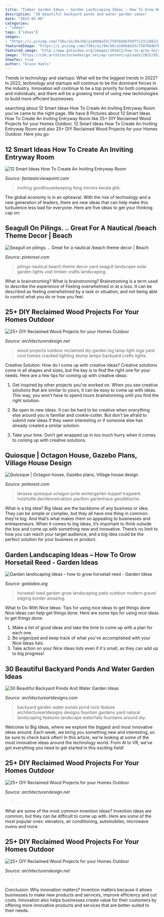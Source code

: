 ```yaml
---
title: "Timber Garden Ideas ~ Garden Landscaping Ideas – How To Grow Horsetail Reed"
description: "30 beautiful backyard ponds and water garden ideas"
date: "2023-02-06"
categories:
- "ideas"
tags: ["ideas"]
images:
- "https://i.pinimg.com/736x/a1/84/b8/a184b8a55c75976b8bfb9ffc23128622--dots.jpg"
featuredImage: "https://i.pinimg.com/736x/a1/84/b8/a184b8a55c75976b8bfb9ffc23128622--dots.jpg"
featured_image: "http://www.gotaidea.org/images/201611/how-to-grow-horsetail-reed-patio-design-wood-deck-gravel.jpg"
image: "https://cdn.architecturendesign.net/wp-content/uploads/2015/05/AD-Outdoor-Reclaimed-Wood-Projects-18.jpg"
ShowToc: true
author: "Grace Huels"
---
```



Trends in technology and startups: What will be the biggest trends in 2022?
In 2022, technology and startups will continue to be the dominant forces in the industry. Innovation will continue to be a top priority for both companies and individuals, and there will be a growing trend of using new technologies to build more efficient businesses.

	

		
searching about 12 Smart Ideas How To Create An Inviting Entryway Room you've came to the right page. We have 8 Pictures about 12 Smart Ideas How To Create An Inviting Entryway Room like 25+ DIY Reclaimed Wood Projects for your Homes Outdoor, 12 Smart Ideas How To Create An Inviting Entryway Room and also 25+ DIY Reclaimed Wood Projects for your Homes Outdoor. Here you go:
		
    
## 12 Smart Ideas How To Create An Inviting Entryway Room

<img loading=lazy src="https://www.fantasticviewpoint.com/wp-content/uploads/2016/06/5508ecc31bfc0-ghk-foyer-decorate-mirror-s2-634x953.jpg" onerror="this.onerror=null;this.src='https://tse4.mm.bing.net/th?id=OIP.3d7SVvAmkpGFIm2uC71ZPwHaLI&amp;pid=15.1';" alt="12 Smart Ideas How To Create An Inviting Entryway Room">

_Source: fantasticviewpoint.com_

>inviting goodhousekeeping feng mirrors kerala ghk. 

	

The global economy is in an upheaval. With the rise of technology and a new generation of leaders, there are new ideas that can help make this turbulence less bad for everyone. Here are five ideas to get your thinking cap on: 

    
## Seagull On Pilings. .. Great For A Nautical /beach Theme Decor | Beach

<img loading=lazy src="https://i.pinimg.com/736x/7f/f9/01/7ff90166dc79496c3cc0f994e91da008.jpg" onerror="this.onerror=null;this.src='https://tse4.mm.bing.net/th?id=OIP.u4DNJxsnvTya3qzj-3WrUgC7FN&amp;pid=15.1';" alt="Seagull on pilings. .. Great for a nautical /beach theme decor | Beach">

_Source: pinterest.com_

>pilings nautical beach theme decor yard seagull landscape solar garden lights visit timber crafts landscaping. 

	

What is brainstroming?
What is brainstroming? Brainstroming is a term used to describe the experience of Feeling overwhelmed or at a loss. It can be described as feeling overwhelmed by a task or situation, and not being able to control what you do or how you feel.

    
## 25+ DIY Reclaimed Wood Projects For Your Homes Outdoor

<img loading=lazy src="http://cdn.architecturendesign.net/wp-content/uploads/2015/05/AD-Outdoor-Reclaimed-Wood-Projects-2.jpg" onerror="this.onerror=null;this.src='https://tse3.mm.bing.net/th?id=OIP.0mmlY4TGyNcGmOzJRxWhHQHaLL&amp;pid=15.1';" alt="25+ DIY Reclaimed Wood Projects for your Homes Outdoor">

_Source: architecturendesign.net_

>wood projects outdoor reclaimed diy garden log lamp light logs yard cool homes cracked lighting stump lamps backyard crafts lights. 

	

Creative Solution: How do I come up with creative ideas?
Creative solutions come in all shapes and sizes, but the key is to find the right one for your needs. Here are a few tips for coming up with creative ideas:
1. Get inspired by other projects you’ve worked on. When you see creative solutions that are similar to yours, it can be easy to come up with ideas. This way, you won’t have to spend hours brainstorming until you find the right solution.

2. Be open to new ideas. It can be hard to be creative when everything else around you is familiar and cookie-cutter. But don’t be afraid to submit new ideas if they seem interesting or if someone else has already created a similar solution.

3. Take your time. Don’t get wrapped up in too much hurry when it comes to coming up with creative solutions.

    
## Quiosque | Octagon House, Gazebo Plans, Village House Design

<img loading=lazy src="https://i.pinimg.com/736x/a1/84/b8/a184b8a55c75976b8bfb9ffc23128622--dots.jpg" onerror="this.onerror=null;this.src='https://tse1.mm.bing.net/th?id=OIP.m946Ds7w0GpdTow9RDdz7QHaJ_&amp;pid=15.1';" alt="Quiosque | Octagon house, Gazebo plans, Village house design">

_Source: pinterest.com_

>terasse quiosque octagon jurte wintergarten kuppel tragwerk holzhütte dachkonstruktion pavillon gartenhaus geodätische. 

	

What is a big idea?
Big ideas are the backbone of any business or idea. They can be simple or complex, but they all have one thing in common: they’re big. And that’s what makes them so appealing to businesses and entrepreneurs. When it comes to big ideas, it’s important to think outside the box and come up with something new and innovative. There’s no limit to how you can reach your target audience, and a big idea could be the perfect solution for your business or product.

    
## Garden Landscaping Ideas – How To Grow Horsetail Reed - Garden Ideas

<img loading=lazy src="http://www.gotaidea.org/images/201611/how-to-grow-horsetail-reed-patio-design-wood-deck-gravel.jpg" onerror="this.onerror=null;this.src='https://tse2.mm.bing.net/th?id=OIP.iVk_AFzR-2R1enVgaEmbMQHaLK&amp;pid=15.1';" alt="Garden landscaping ideas – how to grow horsetail reed - Garden Ideas">

_Source: gotaidea.org_

>horsetail reed garden grow landscaping patio outdoor modern gravel edging border amazing. 

	

What to Do With Nice Ideas: Tips for using nice ideas to get things done
Nice ideas can help get things done. Here are some tips for using nice ideas to get things done: 
1. Make a list of good ideas and take the time to come up with a plan for each one.
2. Be organized and keep track of what you've accomplished with your Nice Ideas lists.
3. Take action on your Nice Ideas lists even if it's small, as they can add up to big progress!

    
## 30 Beautiful Backyard Ponds And Water Garden Ideas

<img loading=lazy src="http://www.architectureartdesigns.com/wp-content/uploads/2013/04/Backyard-ArchitectureArtDesigns-7.jpg" onerror="this.onerror=null;this.src='https://tse4.mm.bing.net/th?id=OIP.kGQzkIOHM2fYv7g3j190yQHaJ3&amp;pid=15.1';" alt="30 Beautiful Backyard Ponds And Water Garden Ideas">

_Source: architectureartdesigns.com_

>backyard garden water ponds pond rock feature architectureartdesigns designs fountain gardens yard natural landscaping features landscape waterfalls fountains around diy. 

	

Welcome to Big Ideas, where we explore the biggest and most innovative ideas around. Each week, we bring you something new and interesting, so be sure to check back often! In this article, we’re looking at some of the most innovative ideas around the technology world. From AI to VR, we’ve got everything you need to get started in this exciting field!

    
## 25+ DIY Reclaimed Wood Projects For Your Homes Outdoor

<img loading=lazy src="https://cdn.architecturendesign.net/wp-content/uploads/2015/05/AD-Outdoor-Reclaimed-Wood-Projects-18.jpg" onerror="this.onerror=null;this.src='https://tse2.mm.bing.net/th?id=OIP.H70BBP1goMn2Itcx8Q_M0QHaLM&amp;pid=15.1';" alt="25+ DIY Reclaimed Wood Projects for your Homes Outdoor">

_Source: architecturendesign.net_

>. 

	

What are some of the most common invention ideas?
Invention ideas are common, but they can be difficult to come up with. Here are some of the most popular ones: elevators, air conditioning, automobiles, microwave ovens and more.

    
## 25+ DIY Reclaimed Wood Projects For Your Homes Outdoor

<img loading=lazy src="https://cdn.architecturendesign.net/wp-content/uploads/2015/05/AD-Outdoor-Reclaimed-Wood-Projects-6.jpg" onerror="this.onerror=null;this.src='https://tse2.mm.bing.net/th?id=OIP.2nHgiM65e0fN6zNLUXUjsgHaJ6&amp;pid=15.1';" alt="25+ DIY Reclaimed Wood Projects for your Homes Outdoor">

_Source: architecturendesign.net_

>. 

	

Conclusion: Why innovation matters?
Invention matters because it allows businesses to make new products and services, improve efficiency and cut costs. Innovation also helps businesses create value for their customers by offering more innovative products and services that are better-suited to their needs.

